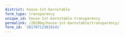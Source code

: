 ```yaml
---
district: house-1st-barnstable
form_type: transparency
unique_id: house-1st-barnstable-transparency
permalink: /2020bq/house-1st-barnstable/transparency/
form_id: '201707123019141'
---
```

